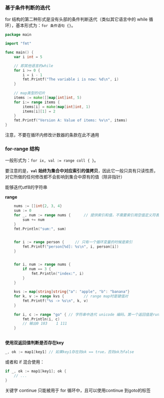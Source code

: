 ### 基于条件判断的迭代

for 结构的第二种形式是没有头部的条件判断迭代（类似其它语言中的 while 循环），基本形式为：`for 条件语句 {}`。

```go
package main

import "fmt"

func main() {
	var i int = 5

    // 即其他语言的while
	for i >= 0 {
		i = i - 1
		fmt.Printf("The variable i is now: %d\n", i)
	}
    
    // map类型的切片
    items := make([]map[int]int, 5)
	for i:= range items {
		items[i] = make(map[int]int, 1)
		items[i][1] = 2
	}
	fmt.Printf("Version A: Value of items: %v\n", items)
}
```

注意，不要在循环内修改计数器的条款在此不通用

### for-range 结构

一般形式为：`for ix, val := range coll { }`。

要注意的是，**`val` 始终为集合中对应索引的值拷贝**，因此它一般只具有只读性质，对它所做的任何修改都不会影响到集合中原有的值（除非指针）

能够迭代utf8的字符串



**range**

```go
   	nums := []int{2, 3, 4}
    sum := 0
    for _, num := range nums {		// 提供索引和值，不需要索引用空值定义符表示
        sum += num
    }
    fmt.Println("sum:", sum)
    

	for i := range person {		// 只有一个循环变量的时候是索引
		fmt.Printf("person[%d]: %s\n", i, person[i])
	}


    for i, num := range nums {
        if num == 3 {
            fmt.Println("index:", i)
        }
    }
    
    kvs := map[string]string{"a": "apple", "b": "banana"}
    for k, v := range kvs {			// range map时是键值对
        fmt.Printf("%s -> %s\n", k, v)
    }
    
    for i, c := range "go" { // 字符串中迭代 unicode 编码。第一个返回值是rune 的起始字节位置，然后第二个是 rune 自己
        fmt.Println(i, c) 
        // 输出0 103    1 111
    }
	
```



**使用双返回值判断是否存在key**

```go
_, ok := map1[key1] // 如果key1存在则ok == true，否则ok为false
```

或者和 if 混合使用：

```go
if _, ok := map1[key1]; ok {
	// ...
}
```



关键字 continue 只能被用于 for 循环中，且可以使用continue 到goto的标签